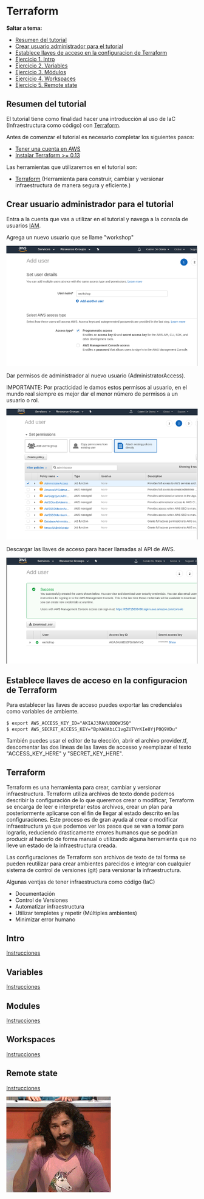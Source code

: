 # Terraform

**Saltar a tema:**

* [Resumen del tutorial](https://github.com/deobieta/terraform-tutorial/blob/master/README.md#resumen-del-tutorial)
* [Crear usuario administrador para el tutorial](https://github.com/deobieta/terraform-tutorial/blob/master/README.md#crear-usuario-administrador-para-el-tutorial)
* [Establece llaves de acceso en la configuracion de Terraform](https://github.com/deobieta/terraform-tutorial/blob/master/README.md#establece-llaves-de-acceso-en-la-configuracion-de-terraform)
* [Ejercicio 1. Intro](https://github.com/deobieta/terraform-tutorial/blob/master/1-intro/README.md)
* [Ejercicio 2. Variables](https://github.com/deobieta/terraform-tutorial/blob/master/2-variables/README.md)
* [Ejercicio 3. Módulos](https://github.com/deobieta/terraform-tutorial/blob/master/3-modules/README.md)
* [Ejercicio 4. Workspaces](https://github.com/deobieta/terraform-tutorial/blob/master/4-workspaces/README.md)
* [Ejercicio 5. Remote state](https://github.com/deobieta/terraform-tutorial/blob/master/5-remote-state/README.md)

## Resumen del tutorial

El tutorial tiene como finalidad hacer una introducción al uso de IaC (Infraestructura como código) con [Terraform](<https://www.terraform.io/>).

Antes de comenzar el tutorial es necesario completar los siguientes pasos:

* [Tener una cuenta en AWS](<https://aws.amazon.com>)
* [Instalar Terraform >= 0.13](<https://www.terraform.io/downloads.html>)

Las herramientas que utilizaremos en el tutorial son:

* [Terraform](<https://www.terraform.io/>) (Herramienta para construir, cambiar y versionar infraestructura de manera segura y eficiente.)

## Crear usuario administrador para el tutorial

Entra a la cuenta que vas a utilizar en el tutorial y navega a la consola de usuarios [IAM](https://console.aws.amazon.com/iam/home?region=us-east-2#/users).

Agrega un nuevo usuario que se llame "workshop"

![user output](/readme-images/iam/1.png)

Dar permisos de administrador al nuevo usuario (AdministratorAccess).

IMPORTANTE: Por practicidad le damos estos permisos al usuario, en el mundo real siempre es mejor dar el menor número de permisos a un usuario o rol.

![perms output](/readme-images/iam/2.png)

Descargar las llaves de acceso para hacer llamadas al API de AWS.

![keys output](/readme-images/iam/3.png)

## Establece llaves de acceso en la configuracion de Terraform

Para establecer las llaves de acceso puedes exportar las credenciales como variables de ambiente. 

    $ export AWS_ACCESS_KEY_ID="AKIAJ3RAVUDDQWJSQ"
    $ export AWS_SECRET_ACCESS_KEY="BpXA8AbiC1vgZUTVrKIe8YjP0Q9VDu"

También puedes usar el editor de tu elección, abrir el archivo provider.tf, descomentar las dos lineas de las llaves de accesso y reemplazar el texto "ACCESS_KEY_HERE" y "SECRET_KEY_HERE".

## Terraform

Terraform es una herramienta para crear, cambiar y versionar infraestructura. Terraform utiliza archivos de texto donde podemos describir la configuración de lo que queremos crear o modificar, Terraform se encarga de leer e interpretar estos archivos, crear un plan para posteriormente aplicarse con el fin de llegar al estado descrito en las configuraciones. Este proceso es de gran ayuda al crear o modificar infraestructura ya que podemos ver los pasos que se van a tomar para lograrlo, reduciendo drasticamente errores humanos que se podrían producir al hacerlo de forma manual o utilizando alguna herramienta que no lleve un estado de la infraestructura creada.

Las configuraciones de Terraform son archivos de texto de tal forma se pueden reutilizar para crear ambientes parecidos e integrar con cualquier sistema de control de versiones (git) para versionar la infraestructura.

Algunas ventjas de tener infraestructura como código (IaC)

- Documentación
- Control de Versiones
- Automatizar infraestructura
- Utilizar templetes y repetir (Múltiples ambientes)
- Minimizar error humano


## Intro

[Instrucciones](https://github.com/deobieta/terraform-tutorial/blob/master/1-intro/README.md)


## Variables

[Instrucciones](https://github.com/deobieta/terraform-tutorial/blob/master/2-variables/README.md)


## Modules

[Instrucciones](https://github.com/deobieta/terraform-tutorial/blob/master/3-modules/README.md)


## Workspaces 

[Instrucciones](https://github.com/deobieta/terraform-tutorial/blob/master/4-workspaces/README.md)

## Remote state 

[Instrucciones](https://github.com/deobieta/terraform-tutorial/blob/master/5-remote-state/README.md)


![user output](/readme-images/mgc.gif)
